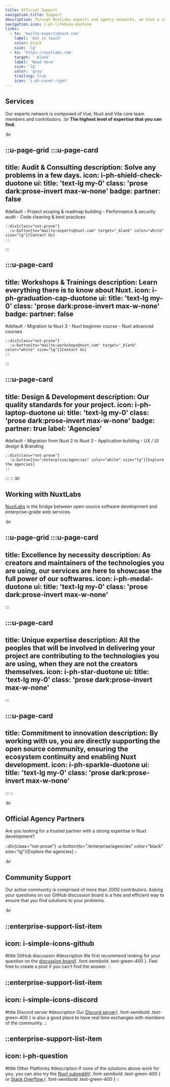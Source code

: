 ```yaml
---
title: Official Support
navigation.title: Support
description: Through NuxtLabs experts and agency networks, we have a solution for every need.
navigation.icon: i-ph-lifebuoy-duotone
links:
  - to: 'mailto:experts@nuxt.com'
    label: 'Get in touch'
    color: black
    size: 'lg'
  - to: 'https://nuxtlabs.com'
    target: '_blank'
    label: 'Read more'
    size: 'lg'
    color: 'gray'
    trailing: true
    icon: 'i-ph-caret-right'
---
```


## Services

Our experts network is composed of Vue, Nuxt and Vite core team members and contributors. :br **The highest level of expertise that you can find.**

:br

::u-page-grid
  :::u-page-card
  ---
  title: Audit & Consulting
  description: Solve any problems in a few days.
  icon: i-ph-shield-check-duotone
  ui:
    title: 'text-lg my-0'
  class: 'prose dark:prose-invert max-w-none'
  badge:
    partner: false
  ---
  #default
    - Project scoping & roadmap building
    - Performance & security audit
    - Code cleaning & best practices

    ::div{class="not-prose"}
      :u-button{to="mailto:experts@nuxt.com" target="_blank" color="white" size="lg"}[Contact Us]
    ::
  :::

  :::u-page-card
  ---
  title: Workshops & Trainings
  description: Learn everything there is to know about Nuxt.
  icon: i-ph-graduation-cap-duotone
  ui:
    title: 'text-lg my-0'
  class: 'prose dark:prose-invert max-w-none'
  badge:
    partner: false
  ---
  #default
    - Migration to Nuxt 3
    - Nuxt beginner course
    - Nuxt advanced courses

    ::div{class="not-prose"}
      :u-button{to="mailto:workshops@nuxt.com" target="_blank" color="white" size="lg"}[Contact Us]
    ::
  :::

  :::u-page-card
  ---
  title: Design & Development
  description: Our quality standards for your project.
  icon: i-ph-laptop-duotone
  ui:
    title: 'text-lg my-0'
  class: 'prose dark:prose-invert max-w-none'
  badge:
    partner: true
    label: 'Agencies'
  ---
  #default
    - Migration from Nuxt 2 to Nuxt 3
    - Application building
    - UX / UI design & Branding

    ::div{class="not-prose"}
      :u-button{to="/enterprise/agencies" color="white" size="lg"}[Explore the agencies]
    ::
  :::
::
:br

## Working with NuxtLabs

[NuxtLabs](https://nuxtlabs.com) is the bridge between open-source software development and enterprise-grade web services.

:br

::u-page-grid
  :::u-page-card
  ---
  title: Excellence by necessity
  description: As creators and maintainers of the technologies you are using, our services are here to showcase the full power of our softwares.
  icon: i-ph-medal-duotone
  ui:
    title: 'text-lg my-0'
  class: 'prose dark:prose-invert max-w-none'
  ---
  :::

  :::u-page-card
  ---
  title: Unique expertise
  description: All the peoples that will be involved in delivering your project are contributing to the technologies you are using, when they are not the creators themselves.
  icon: i-ph-star-duotone
  ui:
    title: 'text-lg my-0'
  class: 'prose dark:prose-invert max-w-none'
  ---
  :::

  :::u-page-card
  ---
  title: Commitment to innovation
  description: By working with us, you are directly supporting the open source community, ensuring the ecosystem continuity and enabling Nuxt development.
  icon: i-ph-sparkle-duotone
  ui:
    title: 'text-lg my-0'
  class: 'prose dark:prose-invert max-w-none'
  ---
  :::
::

:br

## Official Agency Partners

Are you looking for a trusted partner with a strong expertise in Nuxt development?<br>

::div{class="not-prose"}
  :u-button{to="/enterprise/agencies" color="black" size="lg"}[Explore the agencies]
::

:br

## Community Support

Our active community is comprised of more than 2000 contributors. Asking your questions on our GitHub discussion board is a free and efficient way to ensure that you find solutions to your problems.

:br

::enterprise-support-list-item
---
icon: i-simple-icons-github
---
#title
GitHub discussion
#description
We first recommend looking for your question on the [discussion board](https://github.com/nuxt/nuxt/discussions){ .font-semibold .text-green-400 }. Feel free to create a post if you can't find the answer.
::

::enterprise-support-list-item
---
icon: i-simple-icons-discord
---
#title
Discord server
#description
Our [Discord server](https://discord.com/invite/nuxt){ .font-semibold .text-green-400 } is also a good place to have real time exchanges with members of the community.
::

::enterprise-support-list-item
---
icon: i-ph-question
---
#title
Other Platforms
#description
If none of the solutions above work for you, you can also try the [Nuxt subreddit](https://www.reddit.com/r/Nuxt/){ .font-semibold .text-green-400 } or [Stack Overflow.](https://stackoverflow.com/questions/tagged/nuxt.js?tab=Newest){ .font-semibold .text-green-400 }
::
